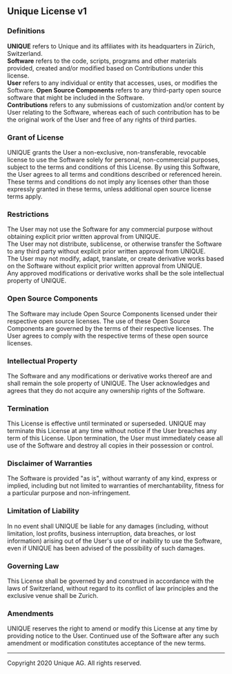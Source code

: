## Unique License v1

### Definitions

**UNIQUE** refers to Unique and its affiliates with its headquarters in Zürich, Switzerland.<br/>
**Software** refers to the code, scripts, programs and other materials provided, created and/or modified based on Contributions under this license.<br/>
**User** refers to any individual or entity that accesses, uses, or modifies the Software. **Open Source Components** refers to any third-party open source software that might be included in the Software.<br/>
**Contributions** refers to any submissions of customization and/or content by User relating to the Software, whereas each of such contribution has to be the original work of the User and free of any rights of third parties.<br/>

### Grant of License

UNIQUE grants the User a non-exclusive, non-transferable, revocable license to use the Software solely for personal, non-commercial purposes, subject to the terms and conditions of this License. By using this Software, the User agrees to all terms and conditions described or referenced herein. These terms and conditions do not imply any licenses other than those expressly granted in these terms, unless additional open source license terms apply.

### Restrictions

The User may not use the Software for any commercial purpose without obtaining explicit prior written approval from UNIQUE.<br/>
The User may not distribute, sublicense, or otherwise transfer the Software to any third party without explicit prior written approval from UNIQUE.<br/>
The User may not modify, adapt, translate, or create derivative works based on the Software without explicit prior written approval from UNIQUE.<br/>
Any approved modifications or derivative works shall be the sole intellectual property of UNIQUE.<br/>

### Open Source Components

The Software may include Open Source Components licensed under their respective open source licenses. The use of these Open Source Components are governed by the terms of their respective licenses. The User agrees to comply with the respective terms of these open source licenses.

### Intellectual Property
The Software and any modifications or derivative works thereof are and shall remain the sole property of UNIQUE. The User acknowledges and agrees that they do not acquire any ownership rights of the Software.

### Termination
This License is effective until terminated or superseded. UNIQUE may terminate this License at any time without notice if the User breaches any term of this License. Upon termination, the User must immediately cease all use of the Software and destroy all copies in their possession or control.

### Disclaimer of Warranties
The Software is provided "as is", without warranty of any kind, express or implied, including but not limited to warranties of merchantability, fitness for a particular purpose and non-infringement.

### Limitation of Liability
In no event shall UNIQUE be liable for any damages (including, without limitation, lost profits, business interruption, data breaches, or lost information) arising out of the User's use of or inability to use the Software, even if UNIQUE has been advised of the possibility of such damages.

### Governing Law
This License shall be governed by and construed in accordance with the laws of Switzerland, without regard to its conflict of law principles and the exclusive venue shall be Zurich.

### Amendments
UNIQUE reserves the right to amend or modify this License at any time by providing notice to the User. Continued use of the Software after any such amendment or modification constitutes  acceptance of the new terms.

---

Copyright 2020 Unique AG. All rights reserved.
